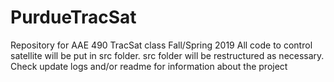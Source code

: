 # PurdueTracSat
Repository for AAE 490 TracSat class Fall/Spring 2019
All code to control satellite will be put in src folder. src folder will be restructured as necessary.
Check update logs and/or readme for information about the project


